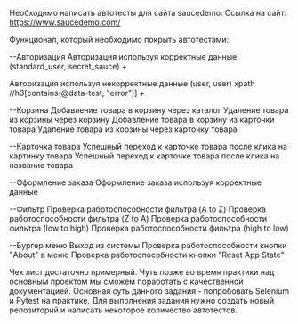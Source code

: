 Необходимо написать автотесты для сайта saucedemo: Ссылка на сайт: https://www.saucedemo.com/

Функционал, который необходимо покрыть автотестами:

--Авторизация
Авторизация используя корректные данные (standard_user, secret_sauce) +

Авторизация используя некорректные данные (user, user) xpath //h3[contains(@data-test, "error")] +

--Корзина
Добавление товара в корзину через каталог
Удаление товара из корзины через корзину
Добавление товара в корзину из карточки товара
Удаление товара из корзины через карточку товара

--Карточка товара
Успешный переход к карточке товара после клика на картинку товара
Успешный переход к карточке товара после клика на название товара

--Оформление заказа
Оформление заказа используя корректные данные

--Фильтр
Проверка работоспособности фильтра (A to Z)
Проверка работоспособности фильтра (Z to A)
Проверка работоспособности фильтра (low to high)
Проверка работоспособности фильтра (high to low)

--Бургер меню
Выход из системы
Проверка работоспособности кнопки "About" в меню
Проверка работоспособности кнопки "Reset App State"

Чек лист достаточно примерный. Чуть позже во время практики над основным проектом мы сможем поработать с качественной документацией.
Основная суть данного задания - попробовать Selenium и Pytest на практике.
Для выполнения задания нужно создать новый репозиторий и написать некоторое количество автотестов.